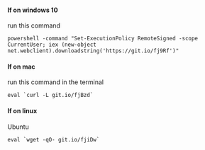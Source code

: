 #### If on windows 10
run this command
```
powershell -command "Set-ExecutionPolicy RemoteSigned -scope CurrentUser; iex (new-object net.webclient).downloadstring('https://git.io/fj9Rf')"
```

#### If on mac
run this command in the terminal
```
eval `curl -L git.io/fjBzd`
```

#### If on linux

Ubuntu
```
eval `wget -qO- git.io/fjiDw`
```